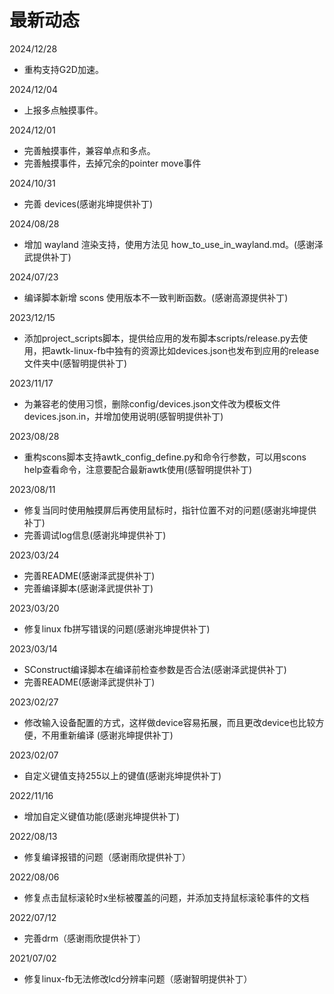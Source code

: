 # 最新动态

2024/12/28
  * 重构支持G2D加速。

2024/12/04
  * 上报多点触摸事件。

2024/12/01
  * 完善触摸事件，兼容单点和多点。
  * 完善触摸事件，去掉冗余的pointer move事件

2024/10/31
  * 完善 devices(感谢兆坤提供补丁)

2024/08/28
  * 增加 wayland 渲染支持，使用方法见 how_to_use_in_wayland.md。(感谢泽武提供补丁)

2024/07/23
  * 编译脚本新增 scons 使用版本不一致判断函数。(感谢高源提供补丁)

2023/12/15
  * 添加project_scripts脚本，提供给应用的发布脚本scripts/release.py去使用，把awtk-linux-fb中独有的资源比如devices.json也发布到应用的release文件夹中(感智明提供补丁)

2023/11/17
  * 为兼容老的使用习惯，删除config/devices.json文件改为模板文件devices.json.in，并增加使用说明(感智明提供补丁)

2023/08/28
  * 重构scons脚本支持awtk_config_define.py和命令行参数，可以用scons help查看命令，注意要配合最新awtk使用(感智明提供补丁)

2023/08/11
  * 修复当同时使用触摸屏后再使用鼠标时，指针位置不对的问题(感谢兆坤提供补丁)
  * 完善调试log信息(感谢兆坤提供补丁)

2023/03/24
  * 完善README(感谢泽武提供补丁)
  * 完善编译脚本(感谢泽武提供补丁)

2023/03/20
  * 修复linux fb拼写错误的问题(感谢兆坤提供补丁)

2023/03/14
  * SConstruct编译脚本在编译前检查参数是否合法(感谢泽武提供补丁)
  * 完善README(感谢泽武提供补丁)

2023/02/27
  * 修改输入设备配置的方式，这样做device容易拓展，而且更改device也比较方便，不用重新编译 (感谢兆坤提供补丁)

2023/02/07
  * 自定义键值支持255以上的键值(感谢兆坤提供补丁)

2022/11/16
  * 增加自定义键值功能(感谢兆坤提供补丁)

2022/08/13
  * 修复编译报错的问题（感谢雨欣提供补丁）

2022/08/06
  * 修复点击鼠标滚轮时x坐标被覆盖的问题，并添加支持鼠标滚轮事件的文档

2022/07/12
  * 完善drm（感谢雨欣提供补丁）

2021/07/02
 * 修复linux-fb无法修改lcd分辨率问题（感谢智明提供补丁）
